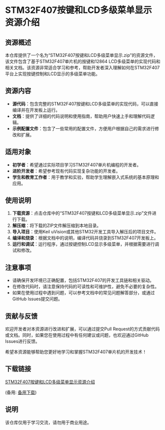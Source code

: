 # STM32F407按键和LCD多级菜单显示资源介绍

## 资源概述

本仓库提供了一个名为“STM32F407按键和LCD多级菜单显示.zip”的资源文件，该文件包含了基于STM32F407单片机的按键和12864 LCD多级菜单的实现代码和相关文档。该资源非常适合学习和参考，帮助开发者深入理解如何在STM32F407平台上实现按键控制和LCD显示的多级菜单功能。

## 资源内容

- **源代码**：包含完整的STM32F407按键和LCD多级菜单的实现代码，可以直接编译并在开发板上运行。
- **文档**：提供了详细的代码说明和使用指南，帮助用户快速上手和理解代码逻辑。
- **示例配置文件**：包含了一些常用的配置文件，方便用户根据自己的需求进行修改和扩展。

## 适用对象

- **初学者**：希望通过实际项目学习STM32F407单片机编程的开发者。
- **进阶开发者**：希望参考现有代码实现复杂功能的开发者。
- **学生和教育工作者**：用于教学和实验，帮助学生理解嵌入式系统的基本原理和应用。

## 使用说明

1. **下载资源**：点击仓库中的“STM32F407按键和LCD多级菜单显示.zip”文件进行下载。
2. **解压缩**：将下载的ZIP文件解压缩到本地目录。
3. **导入项目**：使用Keil uVision或其他STM32开发工具导入解压后的项目文件。
4. **编译和烧录**：根据文档中的说明，编译代码并烧录到STM32F407开发板上。
5. **运行和调试**：运行程序，通过按键控制LCD显示多级菜单，并根据需要进行调试和修改。

## 注意事项

- 请确保开发环境已正确配置，包括STM32F407的开发工具链和相关驱动。
- 在修改代码时，请注意保持代码的可读性和可维护性，避免不必要的复杂性。
- 如果在使用过程中遇到问题，可以参考文档中的常见问题解答部分，或通过GitHub Issues提交问题。

## 贡献与反馈

欢迎开发者对本资源进行改进和扩展，可以通过提交Pull Request的方式贡献代码或文档。同时，如果您在使用过程中有任何建议或问题，也欢迎通过GitHub Issues进行反馈。

希望本资源能够帮助您更好地学习和掌握STM32F407单片机的开发技术！

## 下载链接
[STM32F407按键和LCD多级菜单显示资源介绍](https://pan.quark.cn/s/05ca2b2fdaf6) 

(备用: [备用下载](https://pan.baidu.com/s/1krmJYfMDyMMWBx_zCIqeow?pwd=1234))

## 说明

该仓库仅用于学习交流，请勿用于商业用途。
